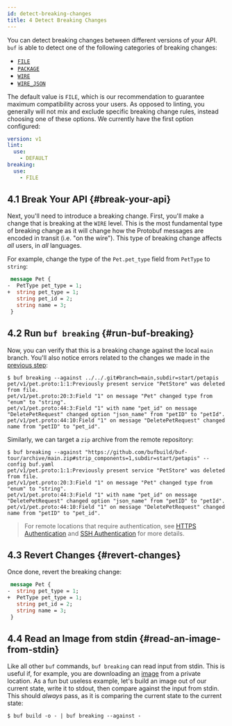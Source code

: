 ```yaml
---
id: detect-breaking-changes
title: 4 Detect Breaking Changes
---
```


You can detect breaking changes between different versions of your API. `buf` is able to
detect one of the following categories of breaking changes:

  - [`FILE`](../breaking/rules.md#categories)
  - [`PACKAGE`](../breaking/rules.md#categories)
  - [`WIRE`](../breaking/rules.md#categories)
  - [`WIRE_JSON`](../breaking/rules.md#categories)

The default value is `FILE`, which is our recommendation to guarantee maximum compatibility
across your users. As opposed to linting, you generally will not mix and exclude specific
breaking change rules, instead choosing one of these options. We currently have the first
option configured:

```yaml title="buf.yaml"
version: v1
lint:
  use:
    - DEFAULT
breaking:
  use:
    - FILE
```

## 4.1 Break Your API {#break-your-api}

Next, you'll need to introduce a breaking change. First, you'll make a change that is breaking at the
`WIRE` level. This is the most fundamental type of breaking change as it will change how the Protobuf
messages are encoded in transit (i.e. "on the wire"). This type of breaking change affects _all_ users,
in _all_ languages.

For example, change the type of the `Pet.pet_type` field from `PetType` to `string`:

```protobuf title=pet/v1/pet.proto {2-3}
 message Pet {
-  PetType pet_type = 1;
+  string pet_type = 1;
   string pet_id = 2;
   string name = 3;
 }
```

## 4.2 Run `buf breaking` {#run-buf-breaking}

Now, you can verify that this is a breaking change against the local `main` branch. You'll also notice errors
related to the changes we made in the [previous step](lint-your-api.md):

```terminal
$ buf breaking --against ../../.git#branch=main,subdir=start/petapis
pet/v1/pet.proto:1:1:Previously present service "PetStore" was deleted from file.
pet/v1/pet.proto:20:3:Field "1" on message "Pet" changed type from "enum" to "string".
pet/v1/pet.proto:44:3:Field "1" with name "pet_id" on message "DeletePetRequest" changed option "json_name" from "petID" to "petId".
pet/v1/pet.proto:44:10:Field "1" on message "DeletePetRequest" changed name from "petID" to "pet_id".
```

Similarly, we can target a `zip` archive from the remote repository:

```terminal
$ buf breaking --against "https://github.com/bufbuild/buf-tour/archive/main.zip#strip_components=1,subdir=start/petapis" --config buf.yaml
pet/v1/pet.proto:1:1:Previously present service "PetStore" was deleted from file.
pet/v1/pet.proto:20:3:Field "1" on message "Pet" changed type from "enum" to "string".
pet/v1/pet.proto:44:3:Field "1" with name "pet_id" on message "DeletePetRequest" changed option "json_name" from "petID" to "petId".
pet/v1/pet.proto:44:10:Field "1" on message "DeletePetRequest" changed name from "petID" to "pet_id".
```

> For remote locations that require authentication, see [HTTPS Authentication](../reference/inputs.md#https) and
> [SSH Authentication](../reference/inputs.md#ssh) for more details.

## 4.3 Revert Changes {#revert-changes}

Once done, revert the breaking change:

```protobuf title=pet/v1/pet.proto {2-3}
 message Pet {
-  string pet_type = 1;
+  PetType pet_type = 1;
   string pet_id = 2;
   string name = 3;
 }
```

## 4.4 Read an Image from stdin {#read-an-image-from-stdin}

Like all other `buf` commands, `buf breaking` can read input from stdin. This is useful if, for example,
you are downloading an [image](../reference/images.md) from a private location. As a fun but useless example,
let's build an image out of our current state, write it to stdout, then compare against the input from stdin.
This should _always_ pass, as it is comparing the current state to the current state:

```terminal
$ buf build -o - | buf breaking --against -
```
